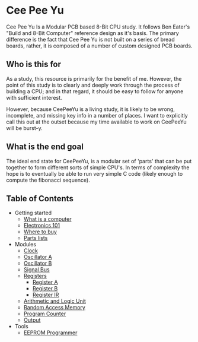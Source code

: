 # Cee Pee Yu

Cee Pee Yu Is a Modular PCB based 8-Bit CPU study. It follows Ben Eater's "Build and 8-Bit Computer" reference design as it's basis. The primary difference is the fact that Cee Pee Yu is not built on a series of bread boards, rather, it is composed of a number of custom designed PCB boards.

## Who is this for
As a study, this resource is primarily for the benefit of me. However, the point of this study is to clearly and deeply work through the process of building a CPU; and in that regard, it should be easy to follow for anyone with sufficient interest.

However, because CeePeeYu is a living study, it is likely to be wrong, incomplete, and missing key info in a number of places. I want to explicitly call this out at the outset because my time available to work on CeePeeYu will be burst-y.

## What is the end goal
The ideal end state for CeePeeYu, is a modular set of 'parts' that can be put together to form different sorts of simple CPU's. In terms of complexity the hope is to eventually be able to run very simple C code (likely enough to compute the fibonacci sequence).

## Table of Contents

* Getting started
  * [What is a computer](/guide/what-is-a-computer.md)
  * [Electronics 101](/guide/electronics-101.md)
  * [Where to buy](/guide/where-to-buy.md)
  * [Parts lists](/guide/parts-lists.md)
* Modules
  * [Clock](/guide/clock)
  * [Oscillator A](/guide/oscillator-a.md)
  * [Oscillator B](/guide/oscillator-a.md)
  * [Signal Bus](/guide/signal-bus.md)
  * [Registers](/)
    * [Register A](/)
    * [Register B](/)
    * [Register IR](/)
  * [Arithmetic and Logic Unit](/)
  * [Random Access Memory](/)
  * [Program Counter](/)
  * [Output](/)
* Tools
  * [EEPROM Programmer](/)
